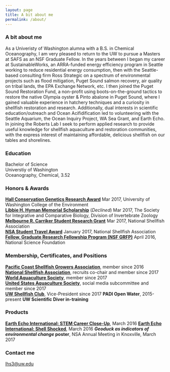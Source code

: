 ```yaml
---
layout: page
title: A bit about me
permalink: /about/
---
```


### A bit about me
As a Univeristy of Washington alumna with a B.S. in Chemical Oceanography, I am very pleased to return to the UW to pursue a Masters at SAFS as an NSF Graduate Fellow. In the years between I began my career at SustainableWorks, an ARRA-funded energy efficiency program in Seattle working to reduce residential energy consumption, then with the Seattle-based consulting firm Ross Strategic on a spectrum of environmental projects such as flood mitigation, Puget Sound salmon recovery, air quality on tribal lands, the EPA Exchange Network, etc. I then joined the Puget Sound Restoration Fund, a non-profit using boots-on-the-ground tactics to restore the native Olympia oyster & Pinto abalone in Puget Sound, where I gained valuable experience in hatchery techniques and a curiosity in shellfish restoration and research. Additionally, dual interests in scientific education/outreach and Ocean Acifidification led to volunteering with the Seattle Aquarium, the Ocean Inquiry Project, WA Sea Grant, and Earth Echo. In joining the Roberts Lab I seek to perform applied research to provide useful knowledge for shellfish aquaculture and restoration communities, with the express interest of maintaining affordable, delicious shellfish on our tables and shorelines.

### Education 
Bachelor of Science  
Universtiy of Washington  
Oceanography, Chemical, 3.52  

### Honors & Awards
**[Hall Conservation Genetics Research Award](https://environment.uw.edu/news/2017/06/2017-hall-conservation-genetics-research-award-winners-announced/)** Mar 2017, University of Washington College of the Environment  
**[Libbie H. Hyman Memorial Scholarship](http://sicb.org/grants/hyman/)** (_Declined_) Mar 2017, The Society for Integrative and Comparative Biology, Division of Invertebrate Zoology  
**[Melbourne R. Carriker Student Research Grant](http://www.shellfish.org/the-melbourne-r--carriker-student-research-grant)**  Mar 2017, National Shellfish Association  
**[NSA Student Travel Award](http://www.shellfish.org/sef-student-presentation-and-travel-awards)** January 2017, National Shellfish Association  
**[Fellow, Graduate Research Fellowship Program (NSF GRFP)](https://www.nsfgrfp.org/)**  April 2016, National Science Foundation  

### Membership, Certificates, and Positions
**[Pacific Coast Shellfish Growers Association](http://pcsga.org/)**, member since 2016  
**[National Shellfish Association](http://www.shellfish.org/)**, recruits co-chair and member since 2017  
**[World Aquaculture Society](https://www.was.org/)**, member since 2017  
**[United States Aquaculture Society](http://usaquaculture.org/)**, social media subcommittee and member since 2017  
**[UW Shellfish Club](https://uwshellfishfarm.org/)**, Vice-President since 2017
**PADI Open Water**, 2015-present 
**UW Scientific Diver in-training** 

### Products
**[Earth Echo International: STEM Career Close-Up](https://youtu.be/PkqqbPhRMAE)**, March 2016
**[Earth Echo International: Shell Shocked](https://youtu.be/KG_VOHIbCww)**, March 2016
**_Geoduck as indicators of environmental change_ poster**, NSA Annual Meeting in Knoxville, March 2017

### Contact me

[lhs3@uw.edu](mailto:lhs3@uw.edu)
